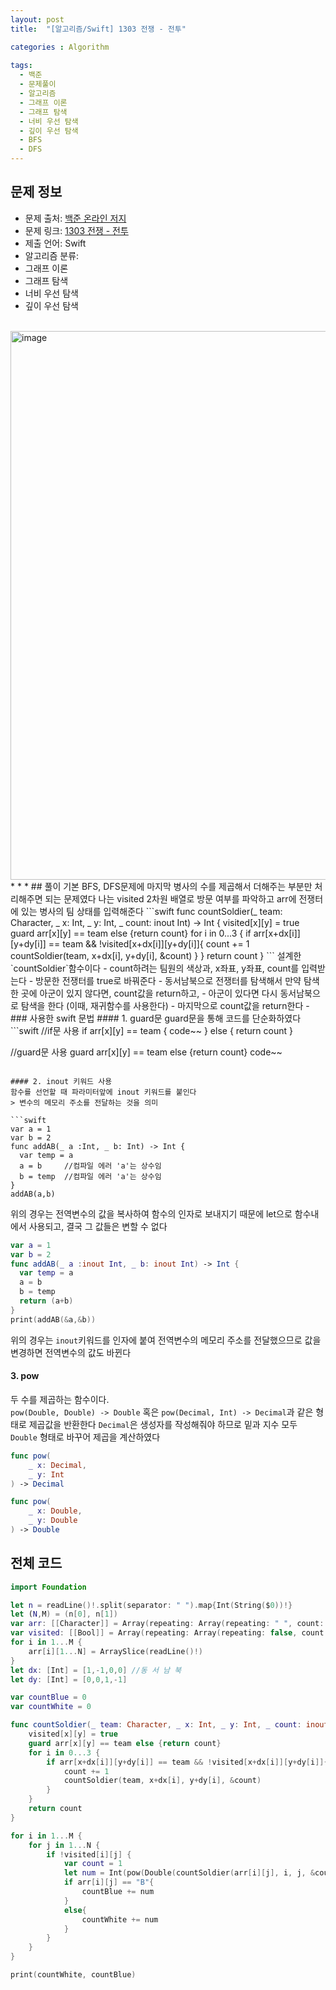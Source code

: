 ```yaml
---
layout: post
title:  "[알고리즘/Swift] 1303 전쟁 - 전투"

categories : Algorithm
  
tags:
  - 백준
  - 문제풀이
  - 알고리즘
  - 그래프 이론
  - 그래프 탐색
  - 너비 우선 탐색
  - 깊이 우선 탐색
  - BFS
  - DFS
---
```


## 문제 정보
 - 문제 출처: [백준 온라인 저지](http://boj.kr/)
 - 문제 링크: [1303 전쟁 - 전투](https://www.acmicpc.net/problem/1303)
 - 제출 언어: Swift
 - 알고리즘 분류: 
  - 그래프 이론
  - 그래프 탐색
  - 너비 우선 탐색
  - 깊이 우선 탐색

 <br>
<img width="878" alt="image" src="https://user-images.githubusercontent.com/110437548/223906047-f902dacd-7c2b-4980-a798-ec4dbedc9e74.png">
* * *       
## 풀이    
기본 BFS, DFS문제에 마지막 병사의 수를 제곱해서 더해주는 부분만 처리해주면 되는 문제였다   
나는 visited 2차원 배열로 방문 여부를 파악하고   
arr에 전쟁터에 있는 병사의 팀 상태를 입력해준다     
```swift
func countSoldier(_ team: Character, _ x: Int, _ y: Int, _ count: inout Int) -> Int {
    visited[x][y] = true
    guard arr[x][y] == team else {return count}
    for i in 0...3 {
        if arr[x+dx[i]][y+dy[i]] == team && !visited[x+dx[i]][y+dy[i]]{
            count += 1
            countSoldier(team, x+dx[i], y+dy[i], &count)
        }
    }
    return count
}
```   
설계한 `countSoldier`함수이다   
- count하려는 팀원의 색상과, x좌표, y좌표, count를 입력받는다
- 방문한 전쟁터를 true로 바꿔준다
- 동서남북으로 전쟁터를 탐색해서 만약 탐색한 곳에 아군이 있지 않다면, count값을 return하고, 
- 아군이 있다면 다시 동서남북으로 탐색을 한다 (이때, 재귀함수를 사용한다)
- 마지막으로 count값을 return한다   
- 
### 사용한 swift 문법
#### 1. guard문
guard문을 통해 코드를 단순화하였다 
```swift
//if문 사용
if arr[x][y] == team {
    code~~
  }
  else {
    return count
}

//guard문 사용
guard arr[x][y] == team else {return count}
code~~
```   

#### 2. inout 키워드 사용
함수를 선언할 때 파라미터앞에 inout 키워드를 붙인다 
> 변수의 메모리 주소를 전달하는 것을 의미   

```swift
var a = 1
var b = 2
func addAB(_ a :Int, _ b: Int) -> Int {
  var temp = a
  a = b     //컴파일 에러 'a'는 상수임
  b = temp  //컴파일 에러 'a'는 상수임
}
addAB(a,b)
```

위의 경우는 전역변수의 값을 복사하여 함수의 인자로 보내지기 때문에 let으로 함수내에서 사용되고, 결국 그 값들은 변할 수 없다    

```swift
var a = 1
var b = 2
func addAB(_ a :inout Int, _ b: inout Int) -> Int {
  var temp = a
  a = b
  b = temp
  return (a+b)
}
print(addAB(&a,&b))
```   
위의 경우는 `inout`키워드를 인자에 붙여 전역변수의 메모리 주소를 전달했으므로 값을 변경하면 전역변수의 값도 바뀐다   


#### 3. pow
두 수를 제곱하는 함수이다.   
`pow(Double, Double) -> Double` 혹은 `pow(Decimal, Int) -> Decimal`과 같은 형태로 제곱값을 반환한다
`Decimal`은 생성자를 작성해줘야 하므로 밑과 지수 모두 `Double` 형태로 바꾸어 제곱을 계산하였다 
```swift
func pow(
    _ x: Decimal,
    _ y: Int
) -> Decimal

func pow(
    _ x: Double,
    _ y: Double
) -> Double
```
## 전체 코드
```swift
import Foundation

let n = readLine()!.split(separator: " ").map{Int(String($0))!}
let (N,M) = (n[0], n[1])
var arr: [[Character]] = Array(repeating: Array(repeating: " ", count: N+2), count: M+2)
var visited: [[Bool]] = Array(repeating: Array(repeating: false, count: N+2), count: M+2)
for i in 1...M {
    arr[i][1...N] = ArraySlice(readLine()!)
}
let dx: [Int] = [1,-1,0,0] //동 서 남 북
let dy: [Int] = [0,0,1,-1]

var countBlue = 0
var countWhite = 0

func countSoldier(_ team: Character, _ x: Int, _ y: Int, _ count: inout Int) -> Int {
    visited[x][y] = true
    guard arr[x][y] == team else {return count}
    for i in 0...3 {
        if arr[x+dx[i]][y+dy[i]] == team && !visited[x+dx[i]][y+dy[i]]{
            count += 1
            countSoldier(team, x+dx[i], y+dy[i], &count)
        }
    }
    return count
}

for i in 1...M {
    for j in 1...N {
        if !visited[i][j] {
            var count = 1
            let num = Int(pow(Double(countSoldier(arr[i][j], i, j, &count)), Double(2)))
            if arr[i][j] == "B"{
                countBlue += num
            }
            else{
                countWhite += num
            }
        }
    }
}

print(countWhite, countBlue)
```
